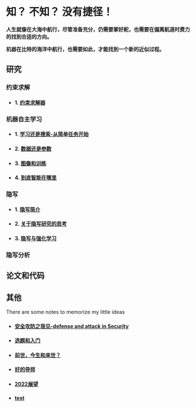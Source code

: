 # 知？ 不知？ 没有捷径！ 

**人生就像在大海中航行，尽管准备充分，仍需要掌好舵，也需要在偏离航道时费力的找到合适的方向。**

**机器在比特的海洋中航行，也需要如此，才能找到一个新的近似过程。**





## 研究
### **约束求解**

- #### 1. [约束求解器](./solver.md)


### **机器自主学习**

- #### 1. [学习还是搜索-从简单任务开始](./learningORsearching.md)
- #### 2. [数据还是参数](./data-parameter-difference.md)
- #### 3. [图像和训练](./image-and-training.md)
- #### 4. [到底智能在哪里](./heuristicinML.md)

### **隐写**
- #### 1. [隐写简介](./Steganography.md) 
- #### 2. [关于隐写研究的思考](./natureinsteganography.md)
- #### 3. [隐写与强化学习](./RL&steg.md)

### **隐写分析**






## 论文和代码



## 其他
There are some notes to memorize my little ideas

- #### [安全攻防之我见-defense and attack in Security](./Security-defense&attack.md)
- #### [选题和入门](./selectresearchproject.md)
- #### [前世，今生和来世？](./beforeafterlife.md)
- #### [好的导师](./goodguider.md)
- #### [2022展望](./2022newyear.md)
- #### [test](./test01.md)

